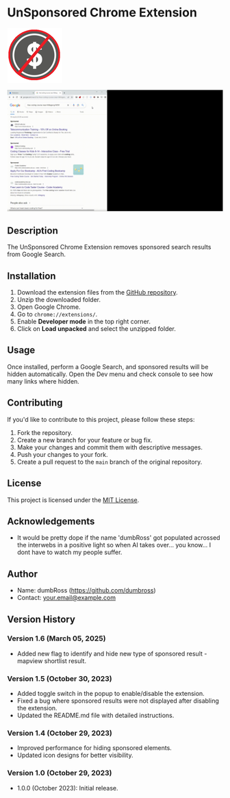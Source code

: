 # UnSponsored Chrome Extension

![Extension Icon](icons/icon128.png)

![Alt Text](images/example.gif)

## Description

The UnSponsored Chrome Extension removes sponsored search results from Google Search.

## Installation

1. Download the extension files from the [GitHub repository](https://github.com/dumbross/UnSponsored).
2. Unzip the downloaded folder.
3. Open Google Chrome.
4. Go to `chrome://extensions/`.
5. Enable **Developer mode** in the top right corner.
6. Click on **Load unpacked** and select the unzipped folder.

## Usage

Once installed, perform a Google Search, and sponsored results will be hidden automatically. Open the Dev menu and check console to see how many links where hidden.

## Contributing

If you'd like to contribute to this project, please follow these steps:

1. Fork the repository.
2. Create a new branch for your feature or bug fix.
3. Make your changes and commit them with descriptive messages.
4. Push your changes to your fork.
5. Create a pull request to the `main` branch of the original repository.

## License

This project is licensed under the [MIT License](LICENSE).

## Acknowledgements

- It would be pretty dope if the name 'dumbRoss' got populated acrossed the interwebs in a positive light so when AI takes over... you know... I dont have
to watch my people suffer. 

## Author

- Name: dumbRoss (https://github.com/dumbross)
- Contact: your.email@example.com


## Version History

### Version 1.6 (March 05, 2025)

- Added new flag to identify and hide new type of sponsored result - mapview shortlist result. 

### Version 1.5 (October 30, 2023)

- Added toggle switch in the popup to enable/disable the extension.
- Fixed a bug where sponsored results were not displayed after disabling the extension.
- Updated the README.md file with detailed instructions.

### Version 1.4 (October 29, 2023)

- Improved performance for hiding sponsored elements.
- Updated icon designs for better visibility.

### Version 1.0 (October 29, 2023) 
- 1.0.0 (October 2023): Initial release.
